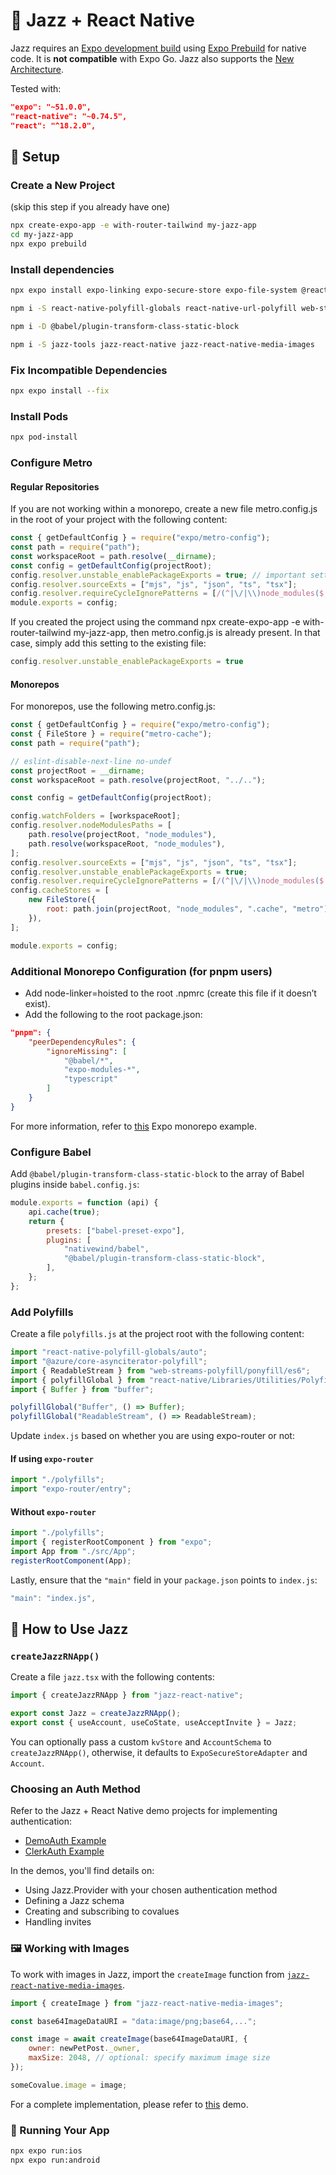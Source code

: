# 🎷 Jazz + React Native

Jazz requires an [Expo development build](https://docs.expo.dev/develop/development-builds/introduction/) using [Expo Prebuild](https://docs.expo.dev/workflow/prebuild/) for native code. It is **not compatible** with Expo Go. Jazz also supports the [New Architecture](https://docs.expo.dev/guides/new-architecture/).

Tested with:

```json
"expo": "~51.0.0",
"react-native": "~0.74.5",
"react": "^18.2.0",
```

## 🚀 Setup

### Create a New Project

(skip this step if you already have one)

```bash
npx create-expo-app -e with-router-tailwind my-jazz-app
cd my-jazz-app
npx expo prebuild
```

### Install dependencies

```bash
npx expo install expo-linking expo-secure-store expo-file-system @react-native-community/netinfo @bam.tech/react-native-image-resizer

npm i -S react-native-polyfill-globals react-native-url-polyfill web-streams-polyfill base-64 text-encoding react-native-fetch-api react-native-get-random-values buffer

npm i -D @babel/plugin-transform-class-static-block

npm i -S jazz-tools jazz-react-native jazz-react-native-media-images

```

### Fix Incompatible Dependencies

```bash
npx expo install --fix
```

### Install Pods

```bash
npx pod-install
```

### Configure Metro

#### Regular Repositories

If you are not working within a monorepo, create a new file metro.config.js in the root of your project with the following content:

```js
const { getDefaultConfig } = require("expo/metro-config");
const path = require("path");
const workspaceRoot = path.resolve(__dirname);
const config = getDefaultConfig(projectRoot);
config.resolver.unstable_enablePackageExports = true; // important setting
config.resolver.sourceExts = ["mjs", "js", "json", "ts", "tsx"];
config.resolver.requireCycleIgnorePatterns = [/(^|\/|\\)node_modules($|\/|\\)/];
module.exports = config;
```

If you created the project using the command npx create-expo-app -e with-router-tailwind my-jazz-app, then metro.config.js is already present. In that case, simply add this setting to the existing file:

```js
config.resolver.unstable_enablePackageExports = true
```

#### Monorepos

For monorepos, use the following metro.config.js:

```js
const { getDefaultConfig } = require("expo/metro-config");
const { FileStore } = require("metro-cache");
const path = require("path");

// eslint-disable-next-line no-undef
const projectRoot = __dirname;
const workspaceRoot = path.resolve(projectRoot, "../..");

const config = getDefaultConfig(projectRoot);

config.watchFolders = [workspaceRoot];
config.resolver.nodeModulesPaths = [
    path.resolve(projectRoot, "node_modules"),
    path.resolve(workspaceRoot, "node_modules"),
];
config.resolver.sourceExts = ["mjs", "js", "json", "ts", "tsx"];
config.resolver.unstable_enablePackageExports = true;
config.resolver.requireCycleIgnorePatterns = [/(^|\/|\\)node_modules($|\/|\\)/];
config.cacheStores = [
    new FileStore({
        root: path.join(projectRoot, "node_modules", ".cache", "metro"),
    }),
];

module.exports = config;
```

### Additional Monorepo Configuration (for pnpm users)

- Add node-linker=hoisted to the root .npmrc (create this file if it doesn’t exist).
- Add the following to the root package.json:

```json
"pnpm": {
    "peerDependencyRules": {
        "ignoreMissing": [
            "@babel/*",
            "expo-modules-*",
            "typescript"
        ]
    }
}
```

For more information, refer to [this](https://github.com/byCedric/expo-monorepo-example#pnpm-workarounds) Expo monorepo example.

### Configure Babel

Add `@babel/plugin-transform-class-static-block` to the array of Babel plugins inside `babel.config.js`:

```js
module.exports = function (api) {
    api.cache(true);
    return {
        presets: ["babel-preset-expo"],
        plugins: [
            "nativewind/babel",
            "@babel/plugin-transform-class-static-block",
        ],
    };
};
```

### Add Polyfills

Create a file `polyfills.js` at the project root with the following content:

```js
import "react-native-polyfill-globals/auto";
import "@azure/core-asynciterator-polyfill";
import { ReadableStream } from "web-streams-polyfill/ponyfill/es6";
import { polyfillGlobal } from "react-native/Libraries/Utilities/PolyfillFunctions";
import { Buffer } from "buffer";

polyfillGlobal("Buffer", () => Buffer);
polyfillGlobal("ReadableStream", () => ReadableStream);
```

Update `index.js` based on whether you are using expo-router or not:

#### If using `expo-router`

```js
import "./polyfills";
import "expo-router/entry";
```

#### Without `expo-router`

```js
import "./polyfills";
import { registerRootComponent } from "expo";
import App from "./src/App";
registerRootComponent(App);
```

Lastly, ensure that the `"main"` field in your `package.json` points to `index.js`:

```js
"main": "index.js",
```

## 🎉 How to Use Jazz

### `createJazzRNApp()`

Create a file `jazz.tsx` with the following contents:

```js
import { createJazzRNApp } from "jazz-react-native";

export const Jazz = createJazzRNApp();
export const { useAccount, useCoState, useAcceptInvite } = Jazz;
```

You can optionally pass a custom `kvStore` and `AccountSchema` to `createJazzRNApp()`, otherwise, it defaults to `ExpoSecureStoreAdapter` and `Account`.

### Choosing an Auth Method

Refer to the Jazz + React Native demo projects for implementing authentication:

- [DemoAuth Example](https://github.com/gardencmp/jazz/tree/main/examples/chat-rn)
- [ClerkAuth Example](https://github.com/gardencmp/jazz/tree/main/examples/chat-rn-clerk)

In the demos, you'll find details on:

- Using Jazz.Provider with your chosen authentication method
- Defining a Jazz schema
- Creating and subscribing to covalues
- Handling invites

### 🖼️ Working with Images

To work with images in Jazz, import the `createImage` function from [`jazz-react-native-media-images`](https://github.com/gardencmp/jazz/tree/main/packages/jazz-react-native-media-images).

```js
import { createImage } from "jazz-react-native-media-images";

const base64ImageDataURI = "data:image/png;base64,...";

const image = await createImage(base64ImageDataURI, {
    owner: newPetPost._owner,
    maxSize: 2048, // optional: specify maximum image size
});

someCovalue.image = image;
```

For a complete implementation, please refer to [this](https://github.com/gardencmp/jazz/blob/main/examples/pets/src/3_NewPetPostForm.tsx) demo.

### 📱 Running Your App

```bash
npx expo run:ios
npx expo run:android
```
